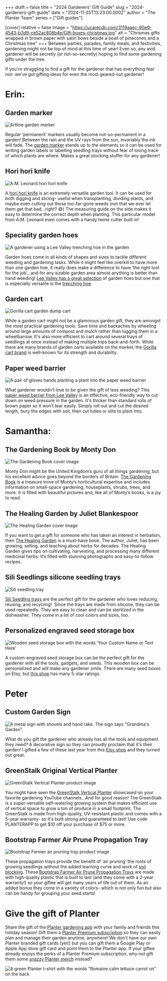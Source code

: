 +++
draft = false
title = "2024 Gardeners' Gift Guide"
slug = "2024-gardeners-gift-guide"
date = "2024-11-25T13:23:00.000Z"
author = "The Planter Team"
series = ["Gift guides"]

[cover]
relative = false
image = "https://ucarecdn.com/3119aaec-90e0-4543-b3d9-ce52ac808b4e/Gift-boxes-christmas.jpg"
alt = "Chrismas gifts wrapped in brown paper with satin bows beside a bowl of pinecones and a Christmas tree"
+++
Between parties, parades, family meals, and festivities, gardening might not be top of mind at this time of year! Even so, any avid gardener will be secretly (or not-so-secretly) hoping to find some gardening gifts under the tree.

If you're struggling to find a gift for the gardener that has everything fear not- we’ve got gifting ideas for even the most geared-out gardener!

# Erin:

## Garden marker

![Artline garden marker](https://m.media-amazon.com/images/I/71qSi7DvHJL._SX522_.jpg "Image source: Amazon")

Regular ‘permanent’ markers usually become not-so-permanent in a garden! Between the rain and the UV rays from the sun, invariably the ink will fade. The [garden marker](https://www.amazon.com/Artline-Garden-Marker-Outdoor-Resistant/dp/B07DWGJGCJ/r) stands up to the elements so it can be used for writing garden labels or labelling seedling trays without fear of losing track of which plants are where. Makes a great stocking stuffer for any gardener!

## Hori hori knife

![A.M. Leonard hori hori knife](https://m.media-amazon.com/images/I/51VRI6HurOL._AC_SX679_.jpg "Image source: Amazon")

A [hori hori knife](https://www.amazon.com/M-Leonard-Deluxe-Leather-Sheath/dp/B00DEKR9MA/) is an extremely versatile garden tool. It can be used for both digging and slicing- useful when transplanting, dividing plants, and maybe even cutting out those too-far-gone weeds (not that we ever let them get that bad…right? 😅) The measuring guide on the side makes it easy to determine the correct depth when planting. This particular model from A.M. Leonard even comes with a handy twine cutter built in!

## Speciality garden hoes

![A gardener using a Lee Valley trenching hoe in the garden](https://assets.leevalley.com/Size4/10062/PD236-lee-valley-trenching-hoe-u-02-r.jpg "Image source: Lee Valley")

Garden hoes come in all kinds of shapes and sizes to tackle different weeding and gardening tasks. While it might feel like overkill to have more than one garden hoe, it really does make a difference to have ‘the right tool for the job’...and for any sizable garden area almost anything is better than hand weeding! [Lee Valley has a great selection](https://www.leevalley.com/search#q=hoe&t=product-search-tab&sort=relevancy&layout=card&numberOfResults=25) of garden hoes but one that is especially versatile is the [trenching hoe](https://www.leevalley.com/shop/garden/garden-care/cultivators/74394-lee-valley-trenching-hoe?item=PD236).

## Garden cart

![Gorilla cart garden dump cart](https://m.media-amazon.com/images/I/51YvdGg-hkL.__AC_SY300_SX300_QL70_FMwebp_.jpg "Image source: Amazon")

While a garden cart might not be a glamorous garden gift, they are amongst the most practical gardening tools. Save time and backaches by wheeling around large amounts of compost and mulch rather than lugging them in a wheelbarrow. It's also more efficient to cart around several trays of seedlings at once instead of making multiple trips back-and-forth. While there are many brands of garden carts available on the market, the [Gorilla cart brand](https://www.amazon.com/Gorilla-Carts-Poly-No-Flat-Tires/dp/B084NTR8V6/) is well-known for its strength and durability.

## Paper weed barrier

![A pair of gloves hands planting a plant into the paper weed barrier](https://assets.leevalley.com/Size4/10123/HP107-u-0035.jpg "Image Source: Lee Valley")

What gardener wouldn’t love to be given the gift of less weeding? This [paper weed barrier from Lee Valley](https://www.leevalley.com/shop/garden/planting/tarps-and-covers/115508-weed-barrier?item=HP107) is an effective, eco-friendly way to cut down on weed pressure in the garden. It's thicker than standard rolls of brown paper so it won’t tear easily. Simply roll out and cut the desired length, bury the edges with soil, then cut holes or slits to plant into.

# Samantha: 

## The Gardening Book by Monty Don

![The Gardening Book cover image](https://m.media-amazon.com/images/I/81nYQ8d9uBL._SY466_.jpg "Image source: Amazon")

Monty Don might be the United Kingdom’s guru of all things gardening, but his excellent advice goes beyond the borders of Britain. [The Gardening Book](https://www.amazon.com/Gardening-Book-Accessible-Houseplants-Vegetables/dp/0593797795/) is a treasure trove of Monty’s horticultural expertise and includes information on small-space gardening, houseplants, shrubs, trees, and more. It is filled with beautiful pictures and, like all of Monty’s books, is a joy to read. 

## The Healing Garden by Juliet Blankespoor

![The Healing Garden cover image](https://m.media-amazon.com/images/I/81ekHWX54yL._SY466_.jpg "Image source: Amazon")

If you want to get a gift for someone who has taken an interest in herbalism, then [The Healing Garden](https://www.amazon.com/Healing-Garden-Cultivating-Handcrafting-Remedies/dp/0358313384) is a must-have book. The author, Juliet, has been growing, selling, and teaching about herbs for decades. The Healing Garden gives tips on cultivating, harvesting, and processing many different medicinal herbs. It’s filled with stunning photographs and easy-to-follow recipes. 

## Sili Seedlings silicone seedling trays

![Sili seedling tray](https://images.squarespace-cdn.com/content/v1/5a7b4793692ebedeea4f46db/1658500967898-1UQVKV8XAX8RDQ5QO5SR/10-cell-green-front.jpg?format=1500w "Image source: Sili Seedlings")

[Sili Seedling trays](https://www.sili-seedlings.com/) are the perfect gift for the gardener who loves reducing, reusing, and recycling!  Since the trays are made from silicone, they can be used repeatedly. They are easy to clean and can be sterilized in the dishwasher. They come in a lot of cool colors and sizes, too. 

## Personalized engraved seed storage box

![Wooden seed storage box with the words 'Your Custom Name or Text Here'](https://i.etsystatic.com/28128967/r/il/5e4a09/5287661480/il_794xN.5287661480_9re7.jpg "Image source: [Etsy](https://www.etsy.com/listing/1402419289/personalized-engraved-seed-storage-box?ga_order=most_relevant&ga_search_type=all&ga_view_type=gallery&ga_search_query=seed+box&ref=sr_gallery-1-3&pro=1&frs=1&sts=1&content_source=20fbc58a427d8394f3c5f8df41b17582b03a8857%253A1402419289&search_preloaded_img=1&organic_search_click=1)")

A custom-engraved seed storage box can be the perfect gift for the gardener with all the tools, gadgets, and seeds. This wooden box can be personalized and will make any gardener smile. There are many seed boxes on Etsy, but [this shop](https://www.etsy.com/listing/1402419289/personalized-engraved-seed-storage-box?ga_order=most_relevant&ga_search_type=all&ga_view_type=gallery&ga_search_query=seed+box&ref=sr_gallery-1-3&pro=1&frs=1&sts=1&content_source=20fbc58a427d8394f3c5f8df41b17582b03a8857%253A1402419289&search_preloaded_img=1&organic_search_click=1) has many 5-star ratings.

# Peter

## Custom Garden Sign

![A metal sign with shovels and hand rake. The sign says "Grandma's Garden".](https://i.etsystatic.com/20631157/r/il/16e125/6166211094/il_794xN.6166211094_b40s.jpg "Image source: [Etsy](https://www.etsy.com/listing/942657754/custom-garden-sign-personalized-garden)")

What do you gift the gardener who already has all the tools and equipment they need? A decorative sign so they can proudly proclaim that it's their garden! I gifted a few of these last year from this [Etsy shop](https://www.etsy.com/listing/942657754/custom-garden-sign-personalized-garden) and they turned out great.

## GreenStalk Original Vertical Planter

![GreenStalk Vertical Planter product image](https://greenstalkgarden.com/cdn/shop/files/1gs8-9-4_2048x.jpg?v=1725900888 "Image source: GreenStalk")

You might have seen the [GreenStalk Vertical Planter](https://store.greenstalkgarden.com/product/greenstalk-stackable-garden/?rstr=PLANTERAPP) showcased on your favorite gardening YouTube channels…And for good reason! The GreenStalk is a super-versatile self-watering growing system that makes efficient use of vertical space to grow a ton of produce in a small footprint. The GreenStalk is made from high-quality, UV-resistant plastic and comes with a 5-year warranty- so it's built strong and guaranteed to last! Use code PLANTERAPP to get $10 off your purchase of $75 or more.

## Bootstrap Farmer Air Prune Propagation Tray

![Bootstrap Farmer air pruning tray product image](https://www.bootstrapfarmer.com/cdn/shop/products/Air-Prune-Tray_2000x.jpg?v=1676565703 "Image source: Bootstrap Farmer")

These propagation trays provide the benefit of ‘air pruning’ the roots of growing seedlings without the added learning curve and work of [soil blocking](https://blog.planter.garden/posts/revolutionize-your-seed-starting-with-soil-blocking/). These [Bootstrap Farmer Air Prune Propagation Trays](https://collabs.shop/qpxwvp) are made with high-quality plastic that is built to last (and they come with a 2-year warranty!) so your giftee will get many years of life out of them. As an added bonus they come in a variety of colors- which is not only fun but also can be handy for grouping your seed starts!

# Give the gift of Planter

Share the gift of the [Planter gardening app](https://planter.garden/) with your family and friends this holiday season! Gift them a [Planter Premium subscription](https://info.planter.garden/account/premium-subscription/) so they can easily plan and manage their garden anytime, anywhere! We don't have our own Planter branded gift cards (yet!) but you can gift them a Google Play or Apple App store gift card and point them to the Planter app. If your giftee already enjoys the perks of a Planter Premium subscription, why not gift them some [snazzy Planter merch](https://www.amazon.com/s?dc&ds=v1%3Azc4C9dQRpLNMa5iIF70O%2FAN05ehVxvczxcQOyQX%2B%2Bnw&i=fashion&language=en_US&linkCode=ll2&linkId=5575d067d49bebbce1f339be1b2bc01d&qid=1732750635&ref=glow_cls&refresh=1&rh=n%3A7141123011%2Cp_4%3APlanter%2Cp_6%3AATVPDKIKX0DER&rnid=2661622011) instead?

![A green Planter t-shirt with the words "Romaine calm lettuce carrot on" on the back](https://m.media-amazon.com/images/I/B1xfzJMEy3L._CLa%7C2140%2C2000%7C61PJebhViUL.png%7C0%2C0%2C2140%2C2000%2B0.0%2C0.0%2C2140.0%2C2000.0_AC_SX466_.png "Image source: Amazon")
